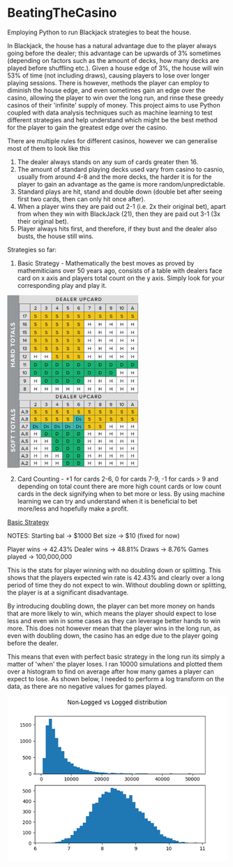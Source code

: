 # BeatingTheCasino

Employing Python to run Blackjack strategies to beat the house.

In Blackjack, the house has a natural advantage due to the player always going before the dealer; this advantage can be upwards of 3% sometimes (depending on factors such as the amount of decks, how many decks are played before shuffling etc.). Given a house edge of 3%, the house will win 53% of time (not including draws), causing players to lose over longer playing sessions. There is however, methods the player can employ to diminish the house edge, and even sometimes gain an edge over the casino, allowing the player to win over the long run, and rinse these greedy casinos of their 'infinite' supply of money. This project aims to use Python coupled with data analysis techniques such as machine learning to test different strategies and help understand which might be the best method for the player to gain the greatest edge over the casino.

There are multiple rules for different casinos, however we can generalise most of them to look like this

1. The dealer always stands on any sum of cards greater then 16.
2. The amount of standard playing decks used vary from casino to casnio, usually from around 4-8 and the more decks, the harder it is for the player to gain an advantage as the game is more random/unpredictable.
3. Standard plays are hit, stand and double down (double bet after seeing first two cards, then can only hit once after).
4. When a player wins they are paid out 2-1 (i.e. 2x their original bet), apart from when they win with BlackJack (21), then they are paid out 3-1 (3x their original bet).
5. Player always hits first, and therefore, if they bust and the dealer also busts, the house still wins.

Strategies so far:

1. Basic Strategy - Mathematically the best moves as proved by mathemiticians over 50 years ago, consists of a table with dealers face card on x axis and players total count on the y axis. Simply look for your corresponding play and play it.

![Alt text](assets/basic_strategy_chart.png)

2. Card Counting - +1 for cards 2-6, 0 for cards 7-9, -1 for cards > 9 and depending on total count there are more high count cards or low count cards in the deck signifying when to bet more or less. By using machine learning we can try and understand when it is beneficial to bet more/less and hopefully make a profit.

<u>Basic Strategy</u>

NOTES:
Starting bal -> $1000
Bet size -> $10 (fixed for now)

Player wins -> 42.43%
Dealer wins -> 48.81%
Draws -> 8.76%
Games played -> 100,000,000

This is the stats for player winning with no doubling down or splitting.
This shows that the players expected win rate is 42.43% and clearly over a long period of time they do not expect to win. Without doubling down or splitting, the player is at a significant disadvantage.

By introducing doubling down, the player can bet more money on hands that are more likely to win, which means the player should expect to lose less and even win in some cases as they can leverage better hands to win more. This does not however mean that the player wins in the long run, as even with doubling down, the casino has an edge due to the player going before the dealer.

This means that even with perfect basic strategy in the long run its simply a matter of 'when' the player loses. I ran 10000 simulations and plotted them over a histogram to find on average after how many games a player can expect to lose. As shown below, I needed to perform a log transform on the data, as there are no negative values for games played.

![Alt text](assets/distribution.png)

